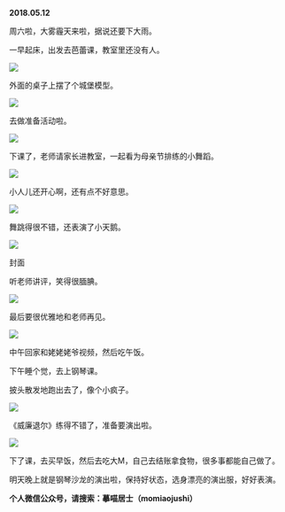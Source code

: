 
          
            
**2018.05.12**

周六啦，大雾霾天来啦，据说还要下大雨。

一早起床，出发去芭蕾课，教室里还没有人。




![](//upload-images.jianshu.io/upload_images/51001-6d767c87b7410506.jpg)




外面的桌子上摆了个城堡模型。




![](//upload-images.jianshu.io/upload_images/51001-b4b9d3f920f7f163.jpg)




去做准备活动啦。




![](//upload-images.jianshu.io/upload_images/51001-fb77e86ac087dc1b.jpg)




下课了，老师请家长进教室，一起看为母亲节排练的小舞蹈。




![](//upload-images.jianshu.io/upload_images/51001-a151e8bfe7690321.jpg)




小人儿还开心啊，还有点不好意思。




![](//upload-images.jianshu.io/upload_images/51001-941866636a0f3ef3.jpg)




舞跳得很不错，还表演了小天鹅。




![](//upload-images.jianshu.io/upload_images/51001-526518f4fd28204c.jpg)

封面


听老师讲评，笑得很腼腆。




![](//upload-images.jianshu.io/upload_images/51001-a0df56b5c67178d1.jpg)




最后要很优雅地和老师再见。




![](//upload-images.jianshu.io/upload_images/51001-1d9635e42a90ffba.jpg)




中午回家和姥姥姥爷视频，然后吃午饭。

下午睡个觉，去上钢琴课。

披头散发地跑出去了，像个小疯子。




![](//upload-images.jianshu.io/upload_images/51001-ae1b58d85027b1c1.jpg)




《威廉退尔》练得不错了，准备要演出啦。




![](//upload-images.jianshu.io/upload_images/51001-da6f80e4b351c9ac.jpg)




下了课，去买早饭，然后去吃大M，自己去结账拿食物，很多事都能自己做了。

明天晚上就是钢琴沙龙的演出啦，保持好状态，选身漂亮的演出服，好好表演。


**个人微信公众号，请搜索：摹喵居士（momiaojushi）**

          
        